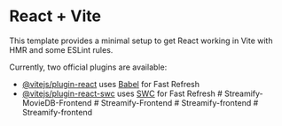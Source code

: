 # React + Vite

This template provides a minimal setup to get React working in Vite with HMR and some ESLint rules.

Currently, two official plugins are available:

- [@vitejs/plugin-react](https://github.com/vitejs/vite-plugin-react/blob/main/packages/plugin-react/README.md) uses [Babel](https://babeljs.io/) for Fast Refresh
- [@vitejs/plugin-react-swc](https://github.com/vitejs/vite-plugin-react-swc) uses [SWC](https://swc.rs/) for Fast Refresh
#   S t r e a m i f y - M o v i e D B - F r o n t e n d  
 #   S t r e a m i f y - F r o n t e n d  
 #   S t r e a m i f y - f r o n t e n d  
 #   S t r e a m i f y - f r o n t e n d  
 